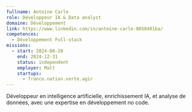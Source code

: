 ```yaml
---
fullname: Antoine Carle
role: Développeur IA & Data analyst
domaine: Développement
link: https://www.linkedin.com/in/antoine-carle-8058401ba/
competences:
  - Développement Full-stack
missions:
  - start: 2024-08-20
    end: 2024-12-31
    status: independent
    employer: Malt
    startups:
      - france.nation.verte.agir
---
```

Développeur en intelligence artificielle, enrichissement IA, et analyse de données, avec une expertise en développement no code.